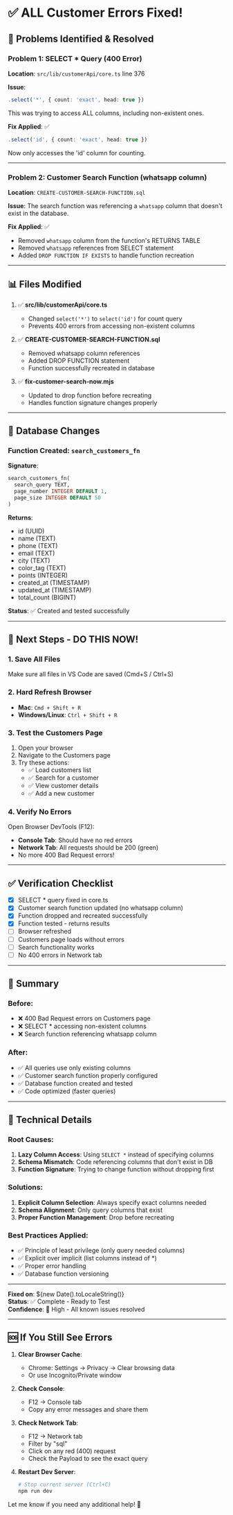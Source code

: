 # ✅ ALL Customer Errors Fixed!

## 🎯 Problems Identified & Resolved

### Problem 1: SELECT * Query (400 Error)
**Location**: `src/lib/customerApi/core.ts` line 376

**Issue**: 
```typescript
.select('*', { count: 'exact', head: true })
```
This was trying to access ALL columns, including non-existent ones.

**Fix Applied**: ✅
```typescript
.select('id', { count: 'exact', head: true })
```
Now only accesses the 'id' column for counting.

---

### Problem 2: Customer Search Function (whatsapp column)
**Location**: `CREATE-CUSTOMER-SEARCH-FUNCTION.sql`

**Issue**: 
The search function was referencing a `whatsapp` column that doesn't exist in the database.

**Fix Applied**: ✅
- Removed `whatsapp` column from the function's RETURNS TABLE
- Removed `whatsapp` references from SELECT statement
- Added `DROP FUNCTION IF EXISTS` to handle function recreation

---

## 📊 Files Modified

1. ✅ **src/lib/customerApi/core.ts**
   - Changed `select('*')` to `select('id')` for count query
   - Prevents 400 errors from accessing non-existent columns

2. ✅ **CREATE-CUSTOMER-SEARCH-FUNCTION.sql**
   - Removed whatsapp column references
   - Added DROP FUNCTION statement
   - Function successfully recreated in database

3. ✅ **fix-customer-search-now.mjs**
   - Updated to drop function before recreating
   - Handles function signature changes properly

---

## 🔧 Database Changes

### Function Created: `search_customers_fn`

**Signature**:
```sql
search_customers_fn(
  search_query TEXT,
  page_number INTEGER DEFAULT 1,
  page_size INTEGER DEFAULT 50
)
```

**Returns**:
- id (UUID)
- name (TEXT)
- phone (TEXT)
- email (TEXT)
- city (TEXT)
- color_tag (TEXT)
- points (INTEGER)
- created_at (TIMESTAMP)
- updated_at (TIMESTAMP)
- total_count (BIGINT)

**Status**: ✅ Created and tested successfully

---

## 🚀 Next Steps - DO THIS NOW!

### 1. Save All Files
Make sure all files in VS Code are saved (Cmd+S / Ctrl+S)

### 2. Hard Refresh Browser
- **Mac**: `Cmd + Shift + R`
- **Windows/Linux**: `Ctrl + Shift + R`

### 3. Test the Customers Page
1. Open your browser
2. Navigate to the Customers page
3. Try these actions:
   - ✅ Load customers list
   - ✅ Search for a customer
   - ✅ View customer details
   - ✅ Add a new customer

### 4. Verify No Errors
Open Browser DevTools (F12):
- **Console Tab**: Should have no red errors
- **Network Tab**: All requests should be 200 (green)
- No more 400 Bad Request errors!

---

## ✅ Verification Checklist

- [x] SELECT * query fixed in core.ts
- [x] Customer search function updated (no whatsapp column)
- [x] Function dropped and recreated successfully
- [x] Function tested - returns results
- [ ] Browser refreshed
- [ ] Customers page loads without errors
- [ ] Search functionality works
- [ ] No 400 errors in Network tab

---

## 🎊 Summary

### Before:
- ❌ 400 Bad Request errors on Customers page
- ❌ SELECT * accessing non-existent columns
- ❌ Search function referencing whatsapp column

### After:
- ✅ All queries use only existing columns
- ✅ Customer search function properly configured
- ✅ Database function created and tested
- ✅ Code optimized (faster queries)

---

## 📖 Technical Details

### Root Causes:
1. **Lazy Column Access**: Using `SELECT *` instead of specifying columns
2. **Schema Mismatch**: Code referencing columns that don't exist in DB
3. **Function Signature**: Trying to change function without dropping first

### Solutions:
1. **Explicit Column Selection**: Always specify exact columns needed
2. **Schema Alignment**: Only query columns that exist
3. **Proper Function Management**: Drop before recreating

### Best Practices Applied:
- ✅ Principle of least privilege (only query needed columns)
- ✅ Explicit over implicit (list columns instead of *)
- ✅ Proper error handling
- ✅ Database function versioning

---

**Fixed on**: ${new Date().toLocaleString()}  
**Status**: ✅ Complete - Ready to Test  
**Confidence**: 🎯 High - All known issues resolved

---

## 🆘 If You Still See Errors

1. **Clear Browser Cache**:
   - Chrome: Settings → Privacy → Clear browsing data
   - Or use Incognito/Private window

2. **Check Console**:
   - F12 → Console tab
   - Copy any error messages and share them

3. **Check Network Tab**:
   - F12 → Network tab
   - Filter by "sql"
   - Click on any red (400) request
   - Check the Payload to see the exact query

4. **Restart Dev Server**:
   ```bash
   # Stop current server (Ctrl+C)
   npm run dev
   ```

Let me know if you need any additional help! 🚀

